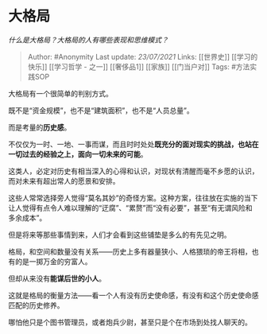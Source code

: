 # 大格局
*什么是大格局？大格局的人有哪些表现和思维模式？*

> Author: #Anonymity
> Last update: *23/07/2021* 
> Links: [[世界史]] [[学习的快乐]] [[学习哲学 - 之一]] [[奢侈品1]] [[家族]] [[门当户对]]
> Tags:    #方法实践SOP 



大格局有一个很简单的判别方式。

既不是“资金规模”，也不是“建筑面积”，也不是“人员总量”。

而是考量的**历史感**。

不仅仅为一时、一地、一事而谋，而且时时处处**既充分的面对现实的挑战，也站在一切过去的经验之上，面向一切未来的可能**。

这类人，必定对历史有相当深入的心得和认识，对现状有清醒而毫不乡愿的认识，而对未来有超出常人的愿景和安排。

这些人常常选择旁人觉得“莫名其妙”的奇怪方案。这种方案，往往放在实施的当下让人觉得有点令人难以理解的“迂腐”、“累赘”而“没有必要”，甚至“有无谓风险和多余成本”。

但是将来等那些事情到来，人们才会看到这些铺垫是多么的有先见之明。

格局，和空间和数量没有关系——历史上多有器量狭小、人格猥琐的帝王将相，也有的是一掷万金的穷富人。

但却从来没有**能谋后世的小人**。

这就是格局的衡量方法——看一个人有没有历史使命感，有没有和这个历史使命感匹配的历史修养。

哪怕他只是个图书管理员，或者炮兵少尉，甚至只是个在市场到处找人聊天的。



